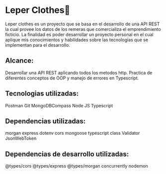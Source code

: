 # Leper Clothes👕
Leper clothes es un proyecto que se basa en el desarrollo de una API REST la cual provee los datos de los remeras que comercializa el emprendimiento ficticio. La finalidad es poder desarrollar un proyecto personal en el cual aplique mis conocimientos y habilidades sobre las tecnologias que se implementan para el desarrollo.

## Alcance:

Desarrollar una API REST aplicando todos los metodos http.
Practica de diferentes conceptos de OOP y manejo de errores en Typescript.


## Tecnologias utilizadas:

Postman
Git
MongoDBCompass
Node JS
Typescript

## Dependencias utilizadas:

morgan
express
dotenv
cors
mongoose
typescript
class Validator
JsonWebToken

## Dependencias de desarrollo utilizadas:
@types/cors
@types/express
@types/morgan
concurrently
nodemon